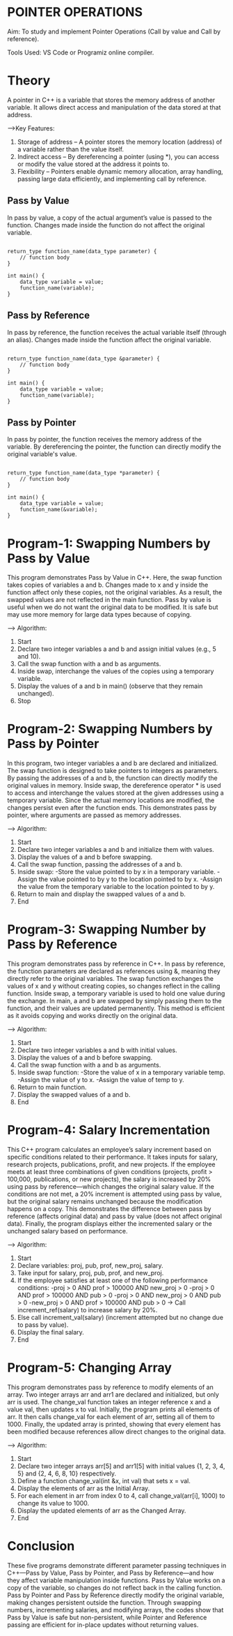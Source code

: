 # POINTER OPERATIONS

Aim: To study and implement Pointer Operations (Call by value and Call by reference).

Tools Used: VS Code or Programiz online compiler.

# Theory

A pointer in C++ is a variable that stores the memory address of another variable. It allows direct access and manipulation of the data stored at that address.

-->Key Features:
1. Storage of address – A pointer stores the memory location (address) of a variable rather than the value itself.
2. Indirect access – By dereferencing a pointer (using *), you can access or modify the value stored at the address it points to.
3. Flexibility – Pointers enable dynamic memory allocation, array handling, passing large data efficiently, and implementing call by reference.

## Pass by Value
In pass by value, a copy of the actual argument’s value is passed to the function. Changes made inside the function do not affect the original variable.

```

return_type function_name(data_type parameter) {
    // function body
}

int main() {
    data_type variable = value;
    function_name(variable);
}

```

## Pass by Reference
In pass by reference, the function receives the actual variable itself (through an alias). Changes made inside the function affect the original variable.

```

return_type function_name(data_type &parameter) {
    // function body
}

int main() {
    data_type variable = value;
    function_name(variable);
}

```

## Pass by Pointer
In pass by pointer, the function receives the memory address of the variable. By dereferencing the pointer, the function can directly modify the original variable's value.

```

return_type function_name(data_type *parameter) {
    // function body
}

int main() {
    data_type variable = value;
    function_name(&variable);
}

```

# Program-1: Swapping Numbers by Pass by Value

This program demonstrates Pass by Value in C++. Here, the swap function takes copies of variables a and b. Changes made to x and y inside the function affect only these copies, not the original variables. As a result, the swapped values are not reflected in the main function. Pass by value is useful when we do not want the original data to be modified. It is safe but may use more memory for large data types because of copying.

--> Algorithm:
1. Start
2. Declare two integer variables a and b and assign initial values (e.g., 5 and 10).
3. Call the swap function with a and b as arguments.
4. Inside swap, interchange the values of the copies using a temporary variable.
5. Display the values of a and b in main() (observe that they remain unchanged).
6. Stop

# Program-2: Swapping Numbers by Pass by Pointer

In this program, two integer variables a and b are declared and initialized. The swap function is designed to take pointers to integers as parameters. By passing the addresses of a and b, the function can directly modify the original values in memory. Inside swap, the dereference operator * is used to access and interchange the values stored at the given addresses using a temporary variable. Since the actual memory locations are modified, the changes persist even after the function ends. This demonstrates pass by pointer, where arguments are passed as memory addresses.

--> Algorithm:
1. Start
2. Declare two integer variables a and b and initialize them with values.
3. Display the values of a and b before swapping.
4. Call the swap function, passing the addresses of a and b.
5. Inside swap:
  -Store the value pointed to by x in a temporary variable.
  -Assign the value pointed to by y to the location pointed to by x.
  -Assign the value from the temporary variable to the location pointed to by y.
6. Return to main and display the swapped values of a and b.
7. End

# Program-3: Swapping Number by Pass by Reference

This program demonstrates pass by reference in C++. In pass by reference, the function parameters are declared as references using &, meaning they directly refer to the original variables. The swap function exchanges the values of x and y without creating copies, so changes reflect in the calling function. Inside swap, a temporary variable is used to hold one value during the exchange. In main, a and b are swapped by simply passing them to the function, and their values are updated permanently. This method is efficient as it avoids copying and works directly on the original data.

--> Algorithm:
1. Start
2. Declare two integer variables a and b with initial values.
3. Display the values of a and b before swapping.
4. Call the swap function with a and b as arguments.
5. Inside swap function:
  -Store the value of x in a temporary variable temp.
  -Assign the value of y to x.
  -Assign the value of temp to y.
6. Return to main function.
7. Display the swapped values of a and b.
8. End

# Program-4: Salary Incrementation

This C++ program calculates an employee’s salary increment based on specific conditions related to their performance. It takes inputs for salary, research projects, publications, profit, and new projects. If the employee meets at least three combinations of given conditions (projects, profit > 100,000, publications, or new projects), the salary is increased by 20% using pass by reference—which changes the original salary value. If the conditions are not met, a 20% increment is attempted using pass by value, but the original salary remains unchanged because the modification happens on a copy. This demonstrates the difference between pass by reference (affects original data) and pass by value (does not affect original data). Finally, the program displays either the incremented salary or the unchanged salary based on performance.

--> Algorithm:
1. Start
2. Declare variables: proj, pub, prof, new_proj, salary.
3. Take input for salary, proj, pub, prof, and new_proj.
4. If the employee satisfies at least one of the following performance conditions:
  -proj > 0 AND prof > 100000 AND new_proj > 0
  -proj > 0 AND prof > 100000 AND pub > 0
  -proj > 0 AND new_proj > 0 AND pub > 0
  -new_proj > 0 AND prof > 100000 AND pub > 0
→ Call increment_ref(salary) to increase salary by 20%.
5. Else call increment_val(salary) (increment attempted but no change due to pass by value).
6. Display the final salary.
7. End

# Program-5: Changing Array

This program demonstrates pass by reference to modify elements of an array. Two integer arrays arr and arr1 are declared and initialized, but only arr is used. The change_val function takes an integer reference x and a value val, then updates x to val. Initially, the program prints all elements of arr. It then calls change_val for each element of arr, setting all of them to 1000. Finally, the updated array is printed, showing that every element has been modified because references allow direct changes to the original data.

--> Algorithm:
1. Start
2. Declare two integer arrays arr[5] and arr1[5] with initial values {1, 2, 3, 4, 5} and {2, 4, 6, 8, 10} respectively.
3. Define a function change_val(int &x, int val) that sets x = val.
4. Display the elements of arr as the Initial Array.
5. For each element in arr from index 0 to 4, call change_val(arr[i], 1000) to change its value to 1000.
6. Display the updated elements of arr as the Changed Array.
7. End

# Conclusion
These five programs demonstrate different parameter passing techniques in C++—Pass by Value, Pass by Pointer, and Pass by Reference—and how they affect variable manipulation inside functions. Pass by Value works on a copy of the variable, so changes do not reflect back in the calling function. Pass by Pointer and Pass by Reference directly modify the original variable, making changes persistent outside the function. Through swapping numbers, incrementing salaries, and modifying arrays, the codes show that Pass by Value is safe but non-persistent, while Pointer and Reference passing are efficient for in-place updates without returning values.













